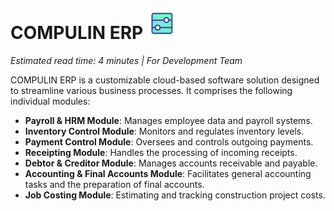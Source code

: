 # COMPULIN ERP <img src="images/logo.png" alt="Logo" style="height:50px; margin-top:5px;" />

*Estimated read time: 4 minutes | For Development Team*

COMPULIN ERP is a customizable cloud-based software solution designed to streamline various business processes. It comprises the following individual modules:

* **Payroll & HRM Module**: Manages employee data and payroll systems.
* **Inventory Control Module**: Monitors and regulates inventory levels.
* **Payment Control Module**: Oversees and controls outgoing payments.
* **Receipting Module**: Handles the processing of incoming receipts.
* **Debtor & Creditor Module**: Manages accounts receivable and payable.
* **Accounting & Final Accounts Module**: Facilitates general accounting tasks and the preparation of final accounts.
* **Job Costing Module**: Estimating and tracking construction project costs.
  

